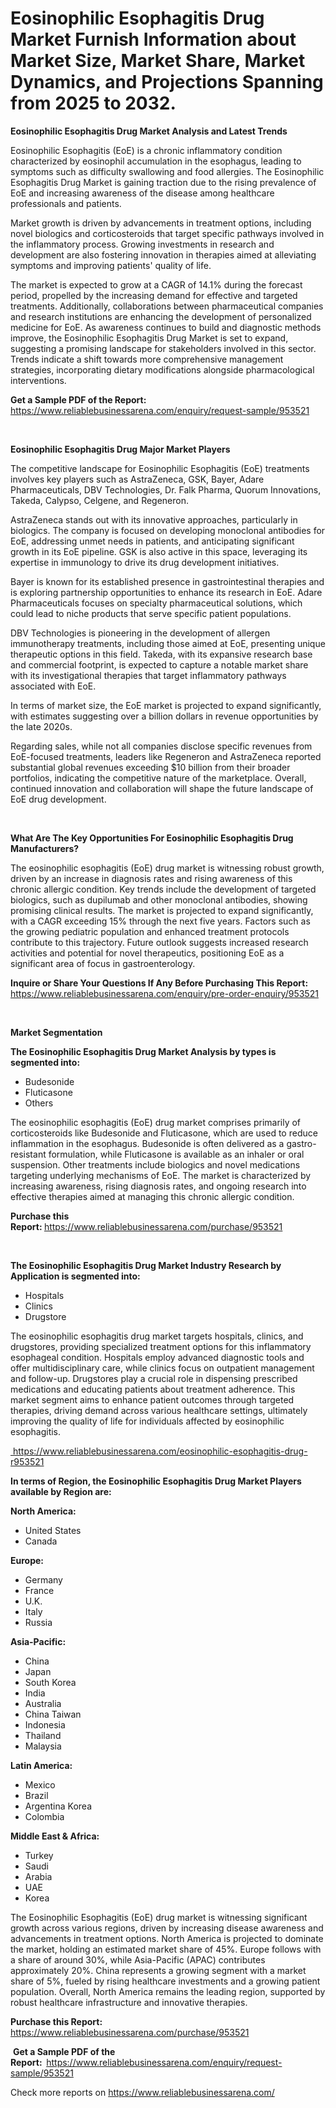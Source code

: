 <p><h1>Eosinophilic Esophagitis Drug Market Furnish Information about Market Size, Market Share, Market Dynamics, and Projections Spanning from 2025 to 2032.</h1></p><p><strong>Eosinophilic Esophagitis Drug Market Analysis and Latest Trends</strong></p>
<p><p>Eosinophilic Esophagitis (EoE) is a chronic inflammatory condition characterized by eosinophil accumulation in the esophagus, leading to symptoms such as difficulty swallowing and food allergies. The Eosinophilic Esophagitis Drug Market is gaining traction due to the rising prevalence of EoE and increasing awareness of the disease among healthcare professionals and patients. </p><p>Market growth is driven by advancements in treatment options, including novel biologics and corticosteroids that target specific pathways involved in the inflammatory process. Growing investments in research and development are also fostering innovation in therapies aimed at alleviating symptoms and improving patients' quality of life.</p><p>The market is expected to grow at a CAGR of 14.1% during the forecast period, propelled by the increasing demand for effective and targeted treatments. Additionally, collaborations between pharmaceutical companies and research institutions are enhancing the development of personalized medicine for EoE. As awareness continues to build and diagnostic methods improve, the Eosinophilic Esophagitis Drug Market is set to expand, suggesting a promising landscape for stakeholders involved in this sector. Trends indicate a shift towards more comprehensive management strategies, incorporating dietary modifications alongside pharmacological interventions.</p></p>
<p><strong>Get a Sample PDF of the Report:&nbsp;</strong> <a href="https://www.reliablebusinessarena.com/enquiry/request-sample/953521?utm_campaign=2217&utm_medium=2&utm_source=Github&utm_content=ia&utm_term=07032025&utm_id=eosinophilic-esophagitis-drug">https://www.reliablebusinessarena.com/enquiry/request-sample/953521</a></p>
<p>&nbsp;</p>
<p><strong>Eosinophilic Esophagitis Drug Major Market Players</strong></p>
<p><p>The competitive landscape for Eosinophilic Esophagitis (EoE) treatments involves key players such as AstraZeneca, GSK, Bayer, Adare Pharmaceuticals, DBV Technologies, Dr. Falk Pharma, Quorum Innovations, Takeda, Calypso, Celgene, and Regeneron. </p><p>AstraZeneca stands out with its innovative approaches, particularly in biologics. The company is focused on developing monoclonal antibodies for EoE, addressing unmet needs in patients, and anticipating significant growth in its EoE pipeline. GSK is also active in this space, leveraging its expertise in immunology to drive its drug development initiatives. </p><p>Bayer is known for its established presence in gastrointestinal therapies and is exploring partnership opportunities to enhance its research in EoE. Adare Pharmaceuticals focuses on specialty pharmaceutical solutions, which could lead to niche products that serve specific patient populations. </p><p>DBV Technologies is pioneering in the development of allergen immunotherapy treatments, including those aimed at EoE, presenting unique therapeutic options in this field. Takeda, with its expansive research base and commercial footprint, is expected to capture a notable market share with its investigational therapies that target inflammatory pathways associated with EoE.</p><p>In terms of market size, the EoE market is projected to expand significantly, with estimates suggesting over a billion dollars in revenue opportunities by the late 2020s. </p><p>Regarding sales, while not all companies disclose specific revenues from EoE-focused treatments, leaders like Regeneron and AstraZeneca reported substantial global revenues exceeding $10 billion from their broader portfolios, indicating the competitive nature of the marketplace. Overall, continued innovation and collaboration will shape the future landscape of EoE drug development.</p></p>
<p>&nbsp;</p>
<p><strong>What Are The Key Opportunities For Eosinophilic Esophagitis Drug Manufacturers?</strong></p>
<p><p>The eosinophilic esophagitis (EoE) drug market is witnessing robust growth, driven by an increase in diagnosis rates and rising awareness of this chronic allergic condition. Key trends include the development of targeted biologics, such as dupilumab and other monoclonal antibodies, showing promising clinical results. The market is projected to expand significantly, with a CAGR exceeding 15% through the next five years. Factors such as the growing pediatric population and enhanced treatment protocols contribute to this trajectory. Future outlook suggests increased research activities and potential for novel therapeutics, positioning EoE as a significant area of focus in gastroenterology.</p></p>
<p><strong>Inquire or Share Your Questions If Any Before Purchasing This Report:</strong> <a href="https://www.reliablebusinessarena.com/enquiry/pre-order-enquiry/953521?utm_campaign=2217&utm_medium=2&utm_source=Github&utm_content=ia&utm_term=07032025&utm_id=eosinophilic-esophagitis-drug">https://www.reliablebusinessarena.com/enquiry/pre-order-enquiry/953521</a></p>
<p>&nbsp;</p>
<p><strong>Market Segmentation</strong></p>
<p><strong>The Eosinophilic Esophagitis Drug Market Analysis by types is segmented into:</strong></p>
<p><ul><li>Budesonide</li><li>Fluticasone</li><li>Others</li></ul></p>
<p><p>The eosinophilic esophagitis (EoE) drug market comprises primarily of corticosteroids like Budesonide and Fluticasone, which are used to reduce inflammation in the esophagus. Budesonide is often delivered as a gastro-resistant formulation, while Fluticasone is available as an inhaler or oral suspension. Other treatments include biologics and novel medications targeting underlying mechanisms of EoE. The market is characterized by increasing awareness, rising diagnosis rates, and ongoing research into effective therapies aimed at managing this chronic allergic condition.</p></p>
<p><strong>Purchase this Report:&nbsp;</strong><a href="https://www.reliablebusinessarena.com/purchase/953521?utm_campaign=2217&utm_medium=2&utm_source=Github&utm_content=ia&utm_term=07032025&utm_id=eosinophilic-esophagitis-drug">https://www.reliablebusinessarena.com/purchase/953521</a></p>
<p>&nbsp;</p>
<p><strong>The Eosinophilic Esophagitis Drug Market Industry Research by Application is segmented into:</strong></p>
<p><ul><li>Hospitals</li><li>Clinics</li><li>Drugstore</li></ul></p>
<p><p>The eosinophilic esophagitis drug market targets hospitals, clinics, and drugstores, providing specialized treatment options for this inflammatory esophageal condition. Hospitals employ advanced diagnostic tools and offer multidisciplinary care, while clinics focus on outpatient management and follow-up. Drugstores play a crucial role in dispensing prescribed medications and educating patients about treatment adherence. This market segment aims to enhance patient outcomes through targeted therapies, driving demand across various healthcare settings, ultimately improving the quality of life for individuals affected by eosinophilic esophagitis.</p></p>
<p><a href="https://www.reliablebusinessarena.com/eosinophilic-esophagitis-drug-r953521?utm_campaign=2217&utm_medium=2&utm_source=Github&utm_content=ia&utm_term=07032025&utm_id=eosinophilic-esophagitis-drug">&nbsp;https://www.reliablebusinessarena.com/eosinophilic-esophagitis-drug-r953521</a></p>
<p><strong>In terms of Region, the Eosinophilic Esophagitis Drug Market Players available by Region are:</strong></p>
<p>
    <p> <strong> North America: </strong>
        <ul>
            <li>United States</li>
            <li>Canada</li>
        </ul>
        </p> 
    <p> <strong> Europe: </strong>
        <ul>
            <li>Germany</li>
            <li>France</li>
            <li>U.K.</li>
            <li>Italy</li>
            <li>Russia</li>
        </ul>
        </p> 
    <p> <strong> Asia-Pacific: </strong>
        <ul>
            <li>China</li>
            <li>Japan</li>
            <li>South Korea</li>
            <li>India</li>
            <li>Australia</li>
            <li>China Taiwan</li>
            <li>Indonesia</li>
            <li>Thailand</li>
            <li>Malaysia</li>
        </ul>
        </p> 
    <p> <strong> Latin America: </strong>
        <ul>
            <li>Mexico</li>
            <li>Brazil</li>
            <li>Argentina Korea</li>
            <li>Colombia</li>
        </ul>
        </p> 
    <p> <strong> Middle East & Africa: </strong>
        <ul>
            <li>Turkey</li>
            <li>Saudi</li>
            <li>Arabia</li>
            <li>UAE</li>
            <li>Korea</li>
        </ul>
    </p>
    </p>
<p><p>The Eosinophilic Esophagitis (EoE) drug market is witnessing significant growth across various regions, driven by increasing disease awareness and advancements in treatment options. North America is projected to dominate the market, holding an estimated market share of 45%. Europe follows with a share of around 30%, while Asia-Pacific (APAC) contributes approximately 20%. China represents a growing segment with a market share of 5%, fueled by rising healthcare investments and a growing patient population. Overall, North America remains the leading region, supported by robust healthcare infrastructure and innovative therapies.</p></p>
<p><strong>Purchase this Report: </strong><a href="https://www.reliablebusinessarena.com/purchase/953521?utm_campaign=2217&utm_medium=2&utm_source=Github&utm_content=ia&utm_term=07032025&utm_id=eosinophilic-esophagitis-drug">https://www.reliablebusinessarena.com/purchase/953521</a></p>
<p>&nbsp;<strong>Get a Sample PDF of the Report:&nbsp;&nbsp;</strong><a href="https://www.reliablebusinessarena.com/enquiry/request-sample/953521?utm_campaign=2217&utm_medium=2&utm_source=Github&utm_content=ia&utm_term=07032025&utm_id=eosinophilic-esophagitis-drug">https://www.reliablebusinessarena.com/enquiry/request-sample/953521</a></p>
<p><strong></strong></p>
<p>Check more reports on <a href="https://www.reliablebusinessarena.com/?utm_campaign=2217&utm_medium=2&utm_source=Github&utm_content=ia&utm_term=07032025&utm_id=eosinophilic-esophagitis-drug">https://www.reliablebusinessarena.com/</a></p>